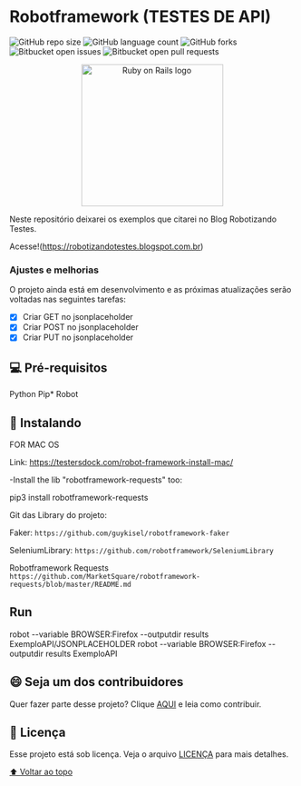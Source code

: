 # Robotframework (TESTES DE API)

<!---Esses são exemplos. Veja https://shields.io para outras pessoas ou para personalizar este conjunto de escudos. Você pode querer incluir dependências, status do projeto e informações de licença aqui--->

![GitHub repo size](https://img.shields.io/github/repo-size/iuricode/README-template?style=for-the-badge)
![GitHub language count](https://img.shields.io/github/languages/count/iuricode/README-template?style=for-the-badge)
![GitHub forks](https://img.shields.io/github/forks/iuricode/README-template?style=for-the-badge)
![Bitbucket open issues](https://img.shields.io/bitbucket/issues/iuricode/README-template?style=for-the-badge)
![Bitbucket open pull requests](https://img.shields.io/bitbucket/pr-raw/iuricode/README-template?style=for-the-badge)

<p align="center"><img src="logo_robot.png" alt="Ruby on Rails logo" style="width:250px;" /></p>
 
Neste repositório deixarei os exemplos que citarei no Blog Robotizando Testes.

Acesse!(https://robotizandotestes.blogspot.com.br)

### Ajustes e melhorias

O projeto ainda está em desenvolvimento e as próximas atualizações serão voltadas nas seguintes tarefas:

- [x] Criar GET no jsonplaceholder
- [x] Criar POST no jsonplaceholder
- [x] Criar PUT no jsonplaceholder

## 💻 Pré-requisitos

Python
Pip\*
Robot

## 🚀 Instalando <robotframework>

FOR MAC OS

Link: https://testersdock.com/robot-framework-install-mac/

-Install the lib "robotframework-requests" too:

pip3 install robotframework-requests

Git das Library do projeto:

Faker: `https://github.com/guykisel/robotframework-faker`

SeleniumLibrary: `https://github.com/robotframework/SeleniumLibrary`

Robotframework Requests `https://github.com/MarketSquare/robotframework-requests/blob/master/README.md`

## Run

robot --variable BROWSER:Firefox --outputdir results ExemploAPI/JSONPLACEHOLDER
robot --variable BROWSER:Firefox --outputdir results ExemploAPI

## 😄 Seja um dos contribuidores<br>

Quer fazer parte desse projeto? Clique [AQUI](CONTRIBUTING.md) e leia como contribuir.

## 📝 Licença

Esse projeto está sob licença. Veja o arquivo [LICENÇA](LICENSE.md) para mais detalhes.

[⬆ Voltar ao topo](#nome-do-projeto)<br>

```

```
